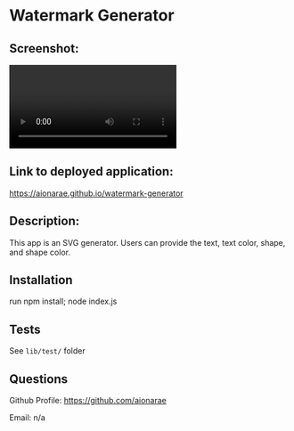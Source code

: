 # Watermark Generator
  
## Screenshot:

![Image alt text](./assets/recording/screen-recording.mov)

## Link to deployed application:

https://aionarae.github.io/watermark-generator

## Description:

This app is an SVG generator. Users can provide the text, text color, shape, and shape color.

## Installation

run npm install; node index.js

## Tests

See `lib/test/` folder

## Questions

Github Profile: https://github.com/aionarae

Email: n/a